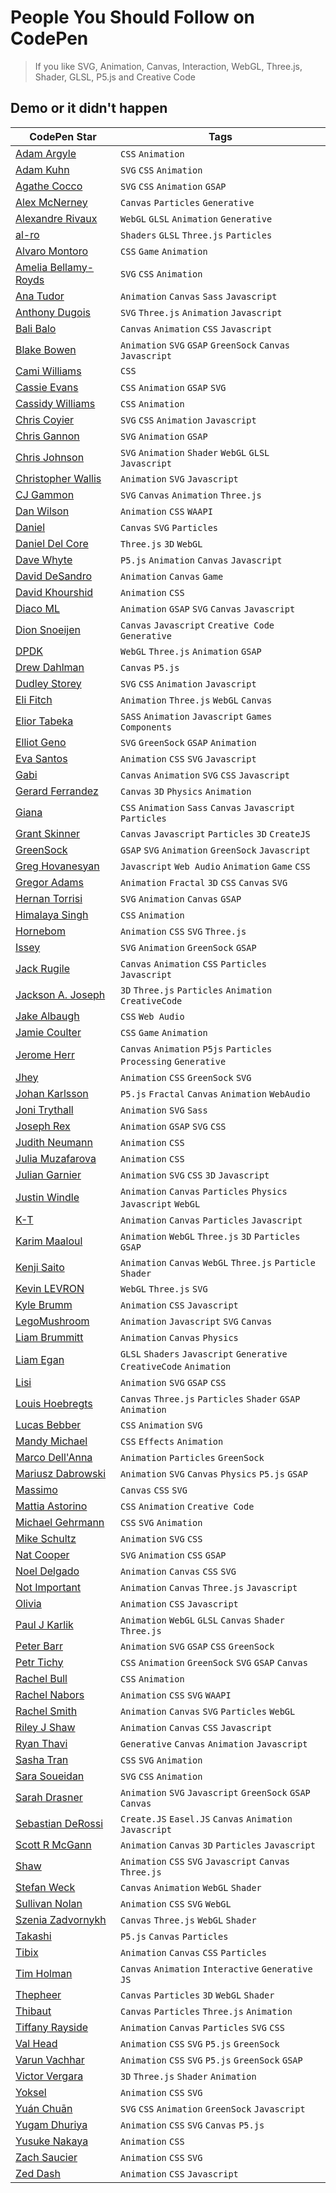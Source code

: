 # People You Should Follow on CodePen

> If you like SVG, Animation, Canvas, Interaction, WebGL, Three.js, Shader, GLSL, P5.js and Creative Code

## Demo or it didn't happen

| CodePen Star                                               | Tags                                                                  |
| ---------------------------------------------------------- | --------------------------------------------------------------------- |
| [Adam Argyle](https://codepen.io/argyleink)                | `CSS` `Animation`                                                     |
| [Adam Kuhn](https://codepen.io/cobra_winfrey/)             | `SVG` `CSS` `Animation`                                               |
| [Agathe Cocco](https://codepen.io/agathaco/)               | `SVG` `CSS` `Animation` `GSAP`                                        |
| [Alex McNerney](https://codepen.io/ajm13/)                 | `Canvas` `Particles` `Generative`                                     |
| [Alexandre Rivaux](https://codepen.io/alexr4/)             | `WebGL` `GLSL` `Animation` `Generative`                               |
| [al-ro](https://codepen.io/al-ro)                          | `Shaders` `GLSL` `Three.js` `Particles`                               |
| [Alvaro Montoro](https://codepen.io/alvaromontoro/)        | `CSS` `Game` `Animation`                                              |
| [Amelia Bellamy-Royds](https://codepen.io/AmeliaBR/)       | `SVG` `CSS` `Animation`                                               |
| [Ana Tudor](https://codepen.io/thebabydino/)               | `Animation` `Canvas` `Sass` `Javascript`                              |
| [Anthony Dugois](http://codepen.io/anthonydugois/)         | `SVG` `Three.js` `Animation` `Javascript`                             |
| [Bali Balo](https://codepen.io/bali_balo/)                 | `Canvas` `Animation` `CSS` `Javascript`                               |
| [Blake Bowen](http://codepen.io/osublake/)                 | `Animation` `SVG` `GSAP` `GreenSock` `Canvas` `Javascript`            |
| [Cami Williams](https://codepen.io/cwillycs/)              | `CSS`                                                                 |
| [Cassie Evans](https://codepen.io/cassie-codes/)           | `CSS` `Animation` `GSAP` `SVG`                                        |
| [Cassidy Williams](https://codepen.io/cassidoo/)           | `CSS` `Animation`                                                     |
| [Chris Coyier](https://codepen.io/chriscoyier/)            | `SVG` `CSS` `Animation` `Javascript`                                  |
| [Chris Gannon](https://codepen.io/chrisgannon/)            | `SVG` `Animation` `GSAP`                                              |
| [Chris Johnson](https://codepen.io/jhnsnc/)                | `SVG` `Animation` `Shader` `WebGL` `GLSL` `Javascript`                |
| [Christopher Wallis](https://codepen.io/notoriousb1t/)     | `Animation` `SVG` `Javascript`                                        |
| [CJ Gammon](https://codepen.io/cjgammon/)                  | `SVG` `Canvas` `Animation` `Three.js`                                 |
| [Dan Wilson](https://codepen.io/danwilson/)                | `Animation` `CSS` `WAAPI`                                             |
| [Daniel](https://codepen.io/scorch/)                       | `Canvas` `SVG` `Particles`                                            |
| [Daniel Del Core](https://codepen.io/delcore92/)           | `Three.js` `3D` `WebGL`                                               |
| [Dave Whyte](https://codepen.io/beesandbombs/)             | `P5.js` `Animation` `Canvas` `Javascript`                             |
| [David DeSandro](https://codepen.io/desandro/)             | `Animation` `Canvas` `Game`                                           |
| [David Khourshid](https://codepen.io/davidkpiano/)         | `Animation` `CSS`                                                     |
| [Diaco ML](https://codepen.io/MAW/)                        | `Animation` `GSAP` `SVG` `Canvas` `Javascript`                        |
| [Dion Snoeijen](https://codepen.io/octopus11/)             | `Canvas` `Javascript` `Creative Code` `Generative`                    |
| [DPDK](https://codepen.io/dpdknl/)                         | `WebGL` `Three.js` `Animation` `GSAP`                                 |
| [Drew Dahlman](https://codepen.io/DrewDahlman/)            | `Canvas` `P5.js`                                                      |
| [Dudley Storey](https://codepen.io/dudleystorey/)          | `SVG` `CSS` `Animation` `Javascript`                                  |
| [Eli Fitch](https://codepen.io/elifitch/)                  | `Animation` `Three.js` `WebGL` `Canvas`                               |
| [Elior Tabeka](https://codepen.io/eliortabeka/)            | `SASS` `Animation` `Javascript` `Games` `Components`                  |
| [Elliot Geno](https://codepen.io/pyrografix/)              | `SVG` `GreenSock` `GSAP` `Animation`                                  |
| [Eva Santos](https://codepen.io/SoyEva/)                   | `Animation` `CSS` `SVG` `Javascript`                                  |
| [Gabi](https://codepen.io/enxaneta/)                       | `Canvas` `Animation` `SVG` `CSS` `Javascript`                         |
| [Gerard Ferrandez](https://codepen.io/ge1doot/)            | `Canvas` `3D` `Physics` `Animation`                                   |
| [Giana](https://codepen.io/giana/)                         | `CSS` `Animation` `Sass` `Canvas` `Javascript` `Particles`            |
| [Grant Skinner](https://codepen.io/gskinner)               | `Canvas` `Javascript` `Particles` `3D` `CreateJS`                     |
| [GreenSock](https://codepen.io/GreenSock/)                 | `GSAP` `SVG` `Animation` `GreenSock` `Javascript`                     |
| [Greg Hovanesyan](https://codepen.io/gregh/)               | `Javascript` `Web Audio` `Animation` `Game` `CSS`                     |
| [Gregor Adams](https://codepen.io/pixelass/)               | `Animation` `Fractal` `3D` `CSS` `Canvas` `SVG`                       |
| [Hernan Torrisi](http://codepen.io/airnan/)                | `SVG` `Animation` `Canvas` `GSAP`                                     |
| [Himalaya Singh](https://codepen.io/himalayasingh/)        | `CSS` `Animation`                                                     |
| [Hornebom](https://codepen.io/Hornebom/)                   | `Animation` `CSS` `SVG` `Three.js`                                    |
| [Issey](https://codepen.io/issey/)                         | `SVG` `Animation` `GreenSock` `GSAP`                                  |
| [Jack Rugile](https://codepen.io/jackrugile/)              | `Canvas` `Animation` `CSS` `Particles` `Javascript`                   |
| [Jackson A. Joseph](http://codepen.io/alexandrejosephdev/) | `3D` `Three.js` `Particles` `Animation` `CreativeCode`                |
| [Jake Albaugh](https://codepen.io/jakealbaugh/)            | `CSS` `Web Audio`                                                     |
| [Jamie Coulter](https://codepen.io/jcoulterdesign/)        | `CSS` `Game` `Animation`                                              |
| [Jerome Herr](https://codepen.io/p5art/)                   | `Canvas` `Animation` `P5js` `Particles` `Processing` `Generative`     |
| [Jhey](https://codepen.io/jh3y)                            | `Animation` `CSS` `GreenSock` `SVG`                                   |
| [Johan Karlsson](http://codepen.io/DonKarlssonSan/)        | `P5.js` `Fractal` `Canvas` `Animation` `WebAudio`                     |
| [Joni Trythall](http://codepen.io/jonitrythall/)           | `Animation` `SVG` `Sass`                                              |
| [Joseph Rex](https://codepen.io/josephrexme/)              | `Animation` `GSAP` `SVG` `CSS`                                        |
| [Judith Neumann](https://codepen.io/judag/)                | `Animation` `CSS`                                                     |
| [Julia Muzafarova](https://codepen.io/miocene/)            | `Animation` `CSS`                                                     |
| [Julian Garnier](https://codepen.io/juliangarnier/)        | `Animation` `SVG` `CSS` `3D` `Javascript`                             |
| [Justin Windle](http://codepen.io/soulwire/)               | `Animation` `Canvas` `Particles` `Physics` `Javascript` `WebGL`       |
| [K-T](http://codepen.io/K-T/)                              | `Animation` `Canvas` `Particles` `Javascript`                         |
| [Karim Maaloul](https://codepen.io/Yakudoo/)               | `Animation` `WebGL` `Three.js` `3D` `Particles` `GSAP`                |
| [Kenji Saito](http://codepen.io/kenjiSpecial/)             | `Animation` `Canvas` `WebGL` `Three.js` `Particle` `Shader`           |
| [Kevin LEVRON](https://codepen.io/soju22/pens/tags/)       | `WebGL` `Three.js` `SVG`                                              |
| [Kyle Brumm](https://codepen.io/kjbrum/)                   | `Animation` `CSS` `Javascript`                                        |
| [LegoMushroom](http://codepen.io/sol0mka/)                 | `Animation` `Javascript` `SVG` `Canvas`                               |
| [Liam Brummitt](http://codepen.io/liabru/)                 | `Animation` `Canvas` `Physics`                                        |
| [Liam Egan](https://codepen.io/shubniggurath/)             | `GLSL` `Shaders` `Javascript` `Generative` `CreativeCode` `Animation` |
| [Lisi](https://codepen.io/lisilinhart/)                    | `Animation` `SVG` `GSAP` `CSS`                                        |
| [Louis Hoebregts](https://codepen.io/Mamboleoo/)           | `Canvas` `Three.js` `Particles` `Shader` `GSAP` `Animation`           |
| [Lucas Bebber](http://codepen.io/lbebber/)                 | `CSS` `Animation` `SVG`                                               |
| [Mandy Michael](https://codepen.io/mandymichael/)          | `CSS` `Effects` `Animation`                                           |
| [Marco Dell'Anna](https://codepen.io/plasm/)               | `Animation` `Particles` `GreenSock`                                   |
| [Mariusz Dabrowski](https://codepen.io/MarioD/)            | `Animation` `SVG` `Canvas` `Physics` `P5.js` `GSAP`                   |
| [Massimo](https://codepen.io/_massimo/)                    | `Canvas` `CSS` `SVG`                                                  |
| [Mattia Astorino](http://codepen.io/equinusocio/)          | `CSS` `Animation` `Creative Code`                                     |
| [Michael Gehrmann](http://codepen.io/g12n/)                | `CSS` `SVG` `Animation`                                               |
| [Mike Schultz](https://codepen.io/mike-schultz/)           | `Animation` `SVG` `CSS`                                               |
| [Nat Cooper](https://codepen.io/natacoops/)                | `SVG` `Animation` `CSS` `GSAP`                                        |
| [Noel Delgado](https://codepen.io/noeldelgado/)            | `Animation` `Canvas` `CSS` `SVG`                                      |
| [Not Important](https://codepen.io/clindsey/)              | `Animation` `Canvas` `Three.js` `Javascript`                          |
| [Olivia](https://codepen.io/oliviale/)                     | `Animation` `CSS` `Javascript`                                        |
| [Paul J Karlik](https://codepen.io/pjkarlik)               | `Animation` `WebGL` `GLSL` `Canvas` `Shader` `Three.js`               |
| [Peter Barr](https://codepen.io/petebarr/)                 | `Animation` `SVG` `GSAP` `CSS` `GreenSock`                            |
| [Petr Tichy](https://codepen.io/ihatetomatoes/)            | `CSS` `Animation` `GreenSock` `SVG` `GSAP` `Canvas`                   |
| [Rachel Bull](https://codepen.io/rachel_web/)              | `CSS` `Animation`                                                     |
| [Rachel Nabors](https://codepen.io/rachelnabors/)          | `Animation` `CSS` `SVG` `WAAPI`                                       |
| [Rachel Smith](https://codepen.io/rachsmith/)              | `Animation` `Canvas` `SVG` `Particles` `WebGL`                        |
| [Riley J Shaw](https://codepen.io/rileyjshaw/)             | `Animation` `Canvas` `CSS` `Javascript`                               |
| [Ryan Thavi](https://codepen.io/rthavi/)                   | `Generative` `Canvas` `Animation` `Javascript`                        |
| [Sasha Tran](https://codepen.io/sashatran/)                | `CSS` `SVG` `Animation`                                               |
| [Sara Soueidan](http://codepen.io/SaraSoueidan/)           | `SVG` `CSS` `Animation`                                               |
| [Sarah Drasner](http://codepen.io/sdras/)                  | `Animation` `SVG` `Javascript` `GreenSock` `GSAP` `Canvas`            |
| [Sebastian DeRossi](https://codepen.io/derossi_s/)         | `Create.JS` `Easel.JS` `Canvas` `Animation` `Javascript`              |
| [Scott R McGann](https://codepen.io/cantelope/)            | `Animation` `Canvas` `3D` `Particles` `Javascript`                    |
| [Shaw](https://codepen.io/shshaw/)                         | `Animation` `CSS` `SVG` `Javascript` `Canvas` `Three.js`              |
| [Stefan Weck](https://codepen.io/stefanweck/)              | `Canvas` `Animation` `WebGL` `Shader`                                 |
| [Sullivan Nolan](https://codepen.io/nolakat/)              | `Animation` `CSS` `SVG` `WebGL`                                       |
| [Szenia Zadvornykh](https://codepen.io/zadvorsky/)         | `Canvas` `Three.js` `WebGL` `Shader`                                  |
| [Takashi](https://codepen.io/tksiiii/)                     | `P5.js` `Canvas` `Particles`                                          |
| [Tibix](https://codepen.io/Tibixx/)                        | `Animation` `Canvas` `CSS` `Particles`                                |
| [Tim Holman](https://codepen.io/tholman/)                  | `Canvas` `Animation` `Interactive` `Generative` `JS`                  |
| [Thepheer](https://codepen.io/thepheer/)                   | `Canvas` `Particles` `3D` `WebGL` `Shader`                            |
| [Thibaut](http://codepen.io/Thibka/)                       | `Canvas` `Particles` `Three.js` `Animation`                           |
| [Tiffany Rayside](http://codepen.io/tmrDevelops/)          | `Animation` `Canvas` `Particles` `SVG` `CSS`                          |
| [Val Head](https://codepen.io/valhead/)                    | `Animation` `CSS` `SVG` `P5.js` `GreenSock`                           |
| [Varun Vachhar](https://codepen.io/winkerVSbecks/)         | `Animation` `CSS` `SVG` `P5.js` `GreenSock` `GSAP`                    |
| [Victor Vergara](https://codepen.io/vcomics/)              | `3D` `Three.js` `Shader` `Animation`                                  |
| [Yoksel](https://codepen.io/yoksel/)                       | `Animation` `CSS` `SVG`                                               |
| [Yuán Chuān](https://codepen.io/yuanchuan/)                | `SVG` `CSS` `Animation` `GreenSock` `Javascript`                      |
| [Yugam Dhuriya](https://codepen.io/pizza3/)                | `Animation` `CSS` `SVG` `Canvas` `P5.js`                              |
| [Yusuke Nakaya](https://codepen.io/YusukeNakaya/)          | `Animation` `CSS`                                                     |
| [Zach Saucier](http://codepen.io/Zeaklous/)                | `Animation` `CSS` `SVG`                                               |
| [Zed Dash](https://codepen.io/z-/)                         | `Animation` `CSS` `Javascript`                                        |
